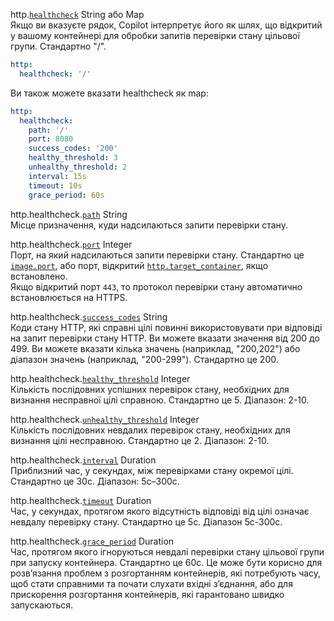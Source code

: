 <span class="parent-field">http.</span><a id="http-healthcheck" href="#http-healthcheck" class="field">`healthcheck`</a> <span class="type">String або Map</span>  
Якщо ви вказуєте рядок, Copilot інтерпретує його як шлях, що відкритий у вашому контейнері для обробки запитів перевірки стану цільової групи. Стандартно "/".

```yaml
http:
  healthcheck: '/'
```

Ви також можете вказати healthcheck як map:

```yaml
http:
  healthcheck:
    path: '/'
    port: 8080
    success_codes: '200'
    healthy_threshold: 3
    unhealthy_threshold: 2
    interval: 15s
    timeout: 10s
    grace_period: 60s
```

<span class="parent-field">http.healthcheck.</span><a id="http-healthcheck-path" href="#http-healthcheck-path" class="field">`path`</a> <span class="type">String</span>  
Місце призначення, куди надсилаються запити перевірки стану.

<span class="parent-field">http.healthcheck.</span><a id="http-healthcheck-port" href="#http-healthcheck-port" class="field">`port`</a> <span class="type">Integer</span>  
Порт, на який надсилаються запити перевірки стану. Стандартно це [`image.port`](./#image-port), або порт, відкритий [`http.target_container`](./#http-target-container), якщо встановлено.  
Якщо відкритий порт `443`, то протокол перевірки стану автоматично встановлюється на HTTPS.

<span class="parent-field">http.healthcheck.</span><a id="http-healthcheck-success-codes" href="#http-healthcheck-success-codes" class="field">`success_codes`</a> <span class="type">String</span>  
Коди стану HTTP, які справні цілі повинні використовувати при відповіді на запит перевірки стану HTTP. Ви можете вказати значення від 200 до 499. Ви можете вказати кілька значень (наприклад, "200,202") або діапазон значень (наприклад, "200-299"). Стандартно це 200.

<span class="parent-field">http.healthcheck.</span><a id="http-healthcheck-healthy-threshold" href="#http-healthcheck-healthy-threshold" class="field">`healthy_threshold`</a> <span class="type">Integer</span>  
Кількість послідовних успішних перевірок стану, необхідних для визнання несправної цілі справною. Стандартно це 5. Діапазон: 2-10.

<span class="parent-field">http.healthcheck.</span><a id="http-healthcheck-unhealthy-threshold" href="#http-healthcheck-unhealthy-threshold" class="field">`unhealthy_threshold`</a> <span class="type">Integer</span>  
Кількість послідовних невдалих перевірок стану, необхідних для визнання цілі несправною. Стандартно це 2. Діапазон: 2-10.

<span class="parent-field">http.healthcheck.</span><a id="http-healthcheck-interval" href="#http-healthcheck-interval" class="field">`interval`</a> <span class="type">Duration</span>  
Приблизний час, у секундах, між перевірками стану окремої цілі. Стандартно це 30с. Діапазон: 5с–300с.

<span class="parent-field">http.healthcheck.</span><a id="http-healthcheck-timeout" href="#http-healthcheck-timeout" class="field">`timeout`</a> <span class="type">Duration</span>  
Час, у секундах, протягом якого відсутність відповіді від цілі означає невдалу перевірку стану. Стандартно це 5с. Діапазон 5с-300с.

<span class="parent-field">http.healthcheck.</span><a id="http-healthcheck-grace-period" href="#http-healthcheck-grace-period" class="field">`grace_period`</a> <span class="type">Duration</span>  
Час, протягом якого ігноруються невдалі перевірки стану цільової групи при запуску контейнера. Стандартно це 60с. Це може бути корисно для розвʼязання проблем з розгортанням контейнерів, які потребують часу, щоб стати справними та почати слухати вхідні зʼєднання, або для прискорення розгортання контейнерів, які гарантовано швидко запускаються.
